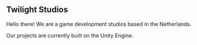 ## Twilight Studios

Hello there! We are a game development studios based in the Netherlands.

Our projects are currently built on the Unity Engine.
